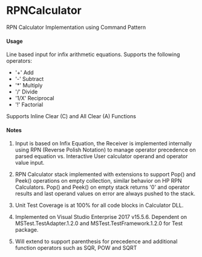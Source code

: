 # RPNCalculator
RPN Calculator Implementation using Command Pattern

#### Usage

Line based input for infix arithmetic equations. Supports the following operators:

- '+' Add
- '-' Subtract
- '\*' Multiply
- '/' Divide
- '1/X' Reciprocal
- '!' Factorial

Supports Inline Clear (C) and All Clear (A) Functions


#### Notes

1. Input is based on Infix Equation, the Receiver is implemented internally using RPN (Reverse Polish Notation) to manage operator precedence on parsed equation vs. Interactive User calculator operand and operator value input.

2. RPN Calculator stack implemented with extensions to support Pop() and Peek() operations on empty collection, similar behavior on HP RPN Calculators.  Pop() and Peek() on empty stack returns '0' and operator results and last operand values on error are always pushed to the stack.

3. Unit Test Coverage is at 100% for all code blocks in Calculator DLL.

4. Implemented on Visual Studio Enterprise 2017 v15.5.6.  Dependent on MSTest.TestAdapter.1.2.0 and MSTest.TestFramework.1.2.0 for Test package.

5. Will extend to support parenthesis for precedence and additional function operators such as SQR, POW and SQRT
